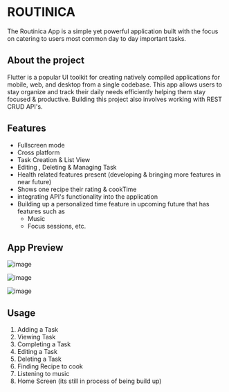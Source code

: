 # ROUTINICA

The Routinica App is a simple yet powerful application built with the focus on catering to users most common day to day important tasks.

## About the project

 Flutter is a popular UI toolkit for creating natively compiled applications for mobile, web, and desktop from a single codebase. This app allows users to stay organize and track their daily needs efficiently helping them stay focused & productive.
Building this project also involves working with REST CRUD API's.
## Features

- Fullscreen mode
- Cross platform
- Task Creation & List View
- Editing , Deleting & Managing Task
- Health related features present 
(developing & bringing more features in near future)
- Shows one recipe their rating & cookTime
- integrating  API's functionality into the application
- Building up a personalized time feature in upcoming future that  has features such as 
    - Music
    - Focus sessions, etc.
 
## App Preview

![image](https://github.com/RiyaaGupta02/Routinica/assets/98845311/75908434-c491-4dac-92b5-74504a6aa3b5)

 
![image](https://github.com/RiyaaGupta02/Routinica/assets/98845311/29ffae3a-3ed2-4f16-9332-a071fb32c743)


![image](https://github.com/RiyaaGupta02/Routinica/assets/98845311/5465f718-55f0-4450-98cd-06bf686f2b60)


## Usage
 
1. Adding a Task 
2. Viewing Task 
3. Completing a Task
4. Editing a Task 
5. Deleting a Task 
6. Finding Recipe to cook
7. Listening to music
8. Home Screen (its still in process of being build up) 


